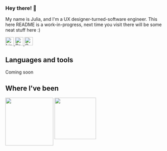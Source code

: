 ### Hey there! 👋

My name is Julia, and I'm a UX designer-turned-software engineer. This here README is a work-in-progress, next time you visit there will be some neat stuff here :) 

</div>
   <a href="https://www.linkedin.com/in/juliakahn1/" target="_blank" >
    <img height="26" src="https://img.shields.io/badge/LinkedIn-blue?style=for-the-badge&logo=linkedin&logoColor=white" alt="LinkedIn Badge"/>
  </a>
  <a href="https://juliakahn.me" target="_blank" >
    <img height="26px" src="https://img.shields.io/badge/Portfolio-255E63?style=for-the-badge&logo=About.me&logoColor=white" alt="Portfolio Badge"/>
  </a>
  <a href="mailto:juliakahn1@gmail.com" target="_blank" >
    <img height="26px" src="https://img.shields.io/badge/gmail-%23D14836.svg?&style=for-the-badge&logo=gmail&logoColor=white" alt="Gmail Badge" />
  </a>
</div>

## Languages and tools

Coming soon

## Where I've been

<div>
   <img src="https://upload.wikimedia.org/wikipedia/commons/7/7b/Meta_Platforms_Inc._logo.svg" width=150px align="top">
   <img src="https://upload.wikimedia.org/wikipedia/commons/thumb/3/3f/HubSpot_Logo.svg/2560px-HubSpot_Logo.svg.png" width=130px align="top">
</div>

<!--
**juliakahn1/juliakahn1** is a ✨ _special_ ✨ repository because its `README.md` (this file) appears on your GitHub profile.

Here are some ideas to get you started:

- 🔭 I’m currently working on ...
- 🌱 I’m currently learning ...
- 👯 I’m looking to collaborate on ...
- 🤔 I’m looking for help with ...
- 💬 Ask me about ...
- 📫 How to reach me: ...
- 😄 Pronouns: ...
- ⚡ Fun fact: ...
-->
